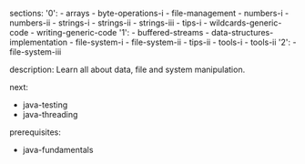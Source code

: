 sections:
  '0':
    - arrays
    - byte-operations-i
    - file-management
    - numbers-i
    - numbers-ii
    - strings-i
    - strings-ii
    - strings-iii
    - tips-i
    - wildcards-generic-code
    - writing-generic-code
  '1':
    - buffered-streams
    - data-structures-implementation
    - file-system-i
    - file-system-ii
    - tips-ii
    - tools-i
    - tools-ii
  '2':
    - file-system-iii

description: Learn all about data, file and system manipulation.

next:
  - java-testing
  - java-threading

prerequisites:
  - java-fundamentals
